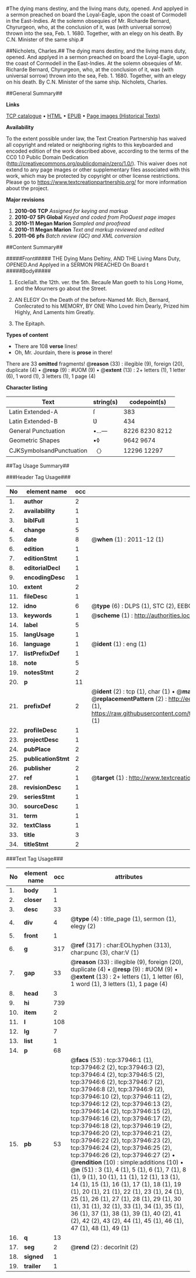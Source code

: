 #The dying mans destiny, and the living mans duty, opened. And applyed in a sermon preached on board the Loyal-Eagle, upon the coast of Cormodell in the East-Indies. At the solemn obsequies of Mr. Richarde Bernard, Chyrurgeon, who, at the conclusion of it, was (with universal sorrow) thrown into the sea, Feb. 1. 1680. Together, with an elegy on his death. By C.N. Minister of the same ship.#

##Nicholets, Charles.##
The dying mans destiny, and the living mans duty, opened. And applyed in a sermon preached on board the Loyal-Eagle, upon the coast of Cormodell in the East-Indies. At the solemn obsequies of Mr. Richarde Bernard, Chyrurgeon, who, at the conclusion of it, was (with universal sorrow) thrown into the sea, Feb. 1. 1680. Together, with an elegy on his death. By C.N. Minister of the same ship.
Nicholets, Charles.

##General Summary##

**Links**

[TCP catalogue](http://www.ota.ox.ac.uk/tcp/)  • 
[HTML](http://tei.it.ox.ac.uk/tcp/Texts-HTML/free/A52/A52287.html)  • 
[EPUB](http://tei.it.ox.ac.uk/tcp/Texts-EPUB/free/A52/A52287.epub) • 
[Page images (Historical Texts)](https://historicaltexts.jisc.ac.uk/eebo-99833470e)

**Availability**

To the extent possible under law, the Text Creation Partnership has waived all copyright and related or neighboring rights to this keyboarded and encoded edition of the work described above, according to the terms of the CC0 1.0 Public Domain Dedication (http://creativecommons.org/publicdomain/zero/1.0/). This waiver does not extend to any page images or other supplementary files associated with this work, which may be protected by copyright or other license restrictions. Please go to https://www.textcreationpartnership.org/ for more information about the project.

**Major revisions**

1. __2010-06__ __TCP__ *Assigned for keying and markup*
1. __2010-07__ __SPi Global__ *Keyed and coded from ProQuest page images*
1. __2010-11__ __Megan Marion__ *Sampled and proofread*
1. __2010-11__ __Megan Marion__ *Text and markup reviewed and edited*
1. __2011-06__ __pfs__ *Batch review (QC) and XML conversion*

##Content Summary##

#####Front#####
THE Dying Mans Deſtiny, AND THE Living Mans Duty, OPENED.And Applyed in a SERMON PREACHED On Board t
#####Body#####

1. Eccleſiaſt. the 12th. ver. the 5th. Becauſe Man goeth to his Long Home, and the Mourners go about the Street.

1. AN ELEGY On the Death of the before-Named Mr. Rich, Bernard, Conſecrated to his MEMORY, BY ONE Who Loved him Dearly, Prized him Highly, And Laments him Greatly.

1. The Epitaph.

**Types of content**

  * There are 108 **verse** lines!
  * Oh, Mr. Jourdain, there is **prose** in there!

There are 33 **omitted** fragments! 
 @__reason__ (33) : illegible (9), foreign (20), duplicate (4)  •  @__resp__ (9) : #UOM (9)  •  @__extent__ (13) : 2+ letters (1), 1 letter (6), 1 word (1), 3 letters (1), 1 page (4)

**Character listing**


|Text|string(s)|codepoint(s)|
|---|---|---|
|Latin Extended-A|ſ|383|
|Latin Extended-B|Ʋ|434|
|General Punctuation|•…—|8226 8230 8212|
|Geometric Shapes|▪◊|9642 9674|
|CJKSymbolsandPunctuation|〈〉|12296 12297|

##Tag Usage Summary##

###Header Tag Usage###

|No|element name|occ|attributes|
|---|---|---|---|
|1.|__author__|2||
|2.|__availability__|1||
|3.|__biblFull__|1||
|4.|__change__|5||
|5.|__date__|8| @__when__ (1) : 2011-12 (1)|
|6.|__edition__|1||
|7.|__editionStmt__|1||
|8.|__editorialDecl__|1||
|9.|__encodingDesc__|1||
|10.|__extent__|2||
|11.|__fileDesc__|1||
|12.|__idno__|6| @__type__ (6) : DLPS (1), STC (2), EEBO-CITATION (1), PROQUEST (1), VID (1)|
|13.|__keywords__|1| @__scheme__ (1) : http://authorities.loc.gov/ (1)|
|14.|__label__|5||
|15.|__langUsage__|1||
|16.|__language__|1| @__ident__ (1) : eng (1)|
|17.|__listPrefixDef__|1||
|18.|__note__|5||
|19.|__notesStmt__|2||
|20.|__p__|11||
|21.|__prefixDef__|2| @__ident__ (2) : tcp (1), char (1)  •  @__matchPattern__ (2) : ([0-9\-]+):([0-9IVX]+) (1), (.+) (1)  •  @__replacementPattern__ (2) : http://eebo.chadwyck.com/downloadtiff?vid=$1&page=$2 (1), https://raw.githubusercontent.com/textcreationpartnership/Texts/master/tcpchars.xml#$1 (1)|
|22.|__profileDesc__|1||
|23.|__projectDesc__|1||
|24.|__pubPlace__|2||
|25.|__publicationStmt__|2||
|26.|__publisher__|2||
|27.|__ref__|1| @__target__ (1) : http://www.textcreationpartnership.org/docs/. (1)|
|28.|__revisionDesc__|1||
|29.|__seriesStmt__|1||
|30.|__sourceDesc__|1||
|31.|__term__|1||
|32.|__textClass__|1||
|33.|__title__|3||
|34.|__titleStmt__|2||


###Text Tag Usage###

|No|element name|occ|attributes|
|---|---|---|---|
|1.|__body__|1||
|2.|__closer__|1||
|3.|__desc__|33||
|4.|__div__|4| @__type__ (4) : title_page (1), sermon (1), elegy (2)|
|5.|__front__|1||
|6.|__g__|317| @__ref__ (317) : char:EOLhyphen (313), char:punc (3), char:V (1)|
|7.|__gap__|33| @__reason__ (33) : illegible (9), foreign (20), duplicate (4)  •  @__resp__ (9) : #UOM (9)  •  @__extent__ (13) : 2+ letters (1), 1 letter (6), 1 word (1), 3 letters (1), 1 page (4)|
|8.|__head__|3||
|9.|__hi__|739||
|10.|__item__|2||
|11.|__l__|108||
|12.|__lg__|7||
|13.|__list__|1||
|14.|__p__|68||
|15.|__pb__|53| @__facs__ (53) : tcp:37946:1 (1), tcp:37946:2 (2), tcp:37946:3 (2), tcp:37946:4 (2), tcp:37946:5 (2), tcp:37946:6 (2), tcp:37946:7 (2), tcp:37946:8 (2), tcp:37946:9 (2), tcp:37946:10 (2), tcp:37946:11 (2), tcp:37946:12 (2), tcp:37946:13 (2), tcp:37946:14 (2), tcp:37946:15 (2), tcp:37946:16 (2), tcp:37946:17 (2), tcp:37946:18 (2), tcp:37946:19 (2), tcp:37946:20 (2), tcp:37946:21 (2), tcp:37946:22 (2), tcp:37946:23 (2), tcp:37946:24 (2), tcp:37946:25 (2), tcp:37946:26 (2), tcp:37946:27 (2)  •  @__rendition__ (10) : simple:additions (10)  •  @__n__ (51) : 3 (1), 4 (1), 5 (1), 6 (1), 7 (1), 8 (1), 9 (1), 10 (1), 11 (1), 12 (1), 13 (1), 14 (1), 15 (1), 16 (1), 17 (1), 18 (1), 19 (1), 20 (1), 21 (1), 22 (1), 23 (1), 24 (1), 25 (1), 26 (1), 27 (1), 28 (1), 29 (1), 30 (1), 31 (1), 32 (1), 33 (1), 34 (1), 35 (1), 36 (1), 37 (1), 38 (1), 39 (1), 40 (2), 41 (2), 42 (2), 43 (2), 44 (1), 45 (1), 46 (1), 47 (1), 48 (1), 49 (1)|
|16.|__q__|13||
|17.|__seg__|2| @__rend__ (2) : decorInit (2)|
|18.|__signed__|1||
|19.|__trailer__|1||
